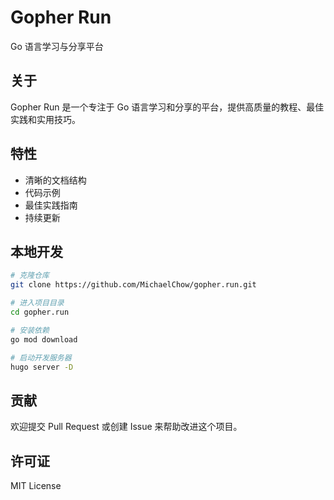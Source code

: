 # Gopher Run

Go 语言学习与分享平台

## 关于

Gopher Run 是一个专注于 Go 语言学习和分享的平台，提供高质量的教程、最佳实践和实用技巧。

## 特性

- 清晰的文档结构
- 代码示例
- 最佳实践指南
- 持续更新

## 本地开发

```bash
# 克隆仓库
git clone https://github.com/MichaelChow/gopher.run.git

# 进入项目目录
cd gopher.run

# 安装依赖
go mod download

# 启动开发服务器
hugo server -D
```

## 贡献

欢迎提交 Pull Request 或创建 Issue 来帮助改进这个项目。

## 许可证

MIT License
